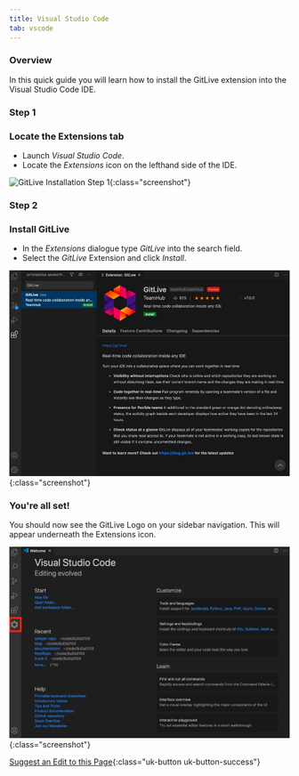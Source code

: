 ```yaml
---
title: Visual Studio Code
tab: vscode
---
```

### Overview

In this quick guide you will learn how to install the GitLive extension into the Visual Studio Code IDE.

### Step 1
### Locate the Extensions tab

* Launch *Visual Studio Code*.
* Locate the *Extensions* icon on the lefthand side of the IDE.

![GitLive Installation Step 1](https://drive.google.com/uc?export=view&id=193oj07JMTrxT3TfYD96ruIEwuk9dsdYT){:class="screenshot"}


### Step 2
### Install GitLive

* In the _Extensions_ dialogue type _GitLive_ into the search field.
* Select the _GitLive_ Extension and click *Install*.


![GitLive Installation Step2](/uploads/vscode-install.jpg "GitLive installation step 2"){:class="screenshot"}


### You're all set!

You should now see the GitLive Logo on your sidebar navigation. This will appear underneath the Extensions icon.

![GitLive Installed](/uploads/vscode-installed.jpeg "GitLive installed"){:class="screenshot"}



[Suggest an Edit to this Page](https://github.com/GitLiveApp/GitLive/edit/master/_sections/installation-vscode.md){:class="uk-button uk-button-success"}
